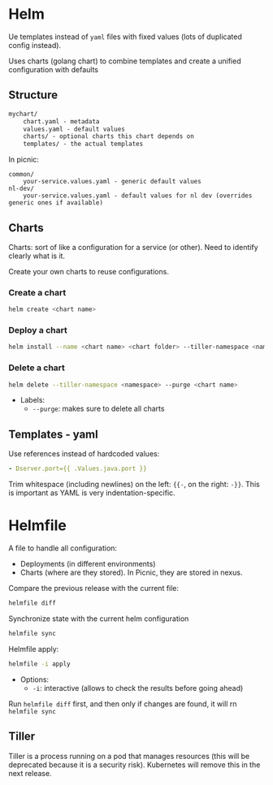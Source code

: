 # Helm

Ue templates instead of `yaml` files with fixed values (lots of duplicated config instead).

Uses charts (golang chart) to combine templates and create a unified configuration with defaults

## Structure

```txt
mychart/
    chart.yaml - metadata
    values.yaml - default values
    charts/ - optional charts this chart depends on
    templates/ - the actual templates
```

In picnic:
```
common/
    your-service.values.yaml - generic default values
nl-dev/
    your-service.values.yaml - default values for nl dev (overrides generic ones if available)
```

## Charts

Charts: sort of like a configuration for a service (or other). Need to identify clearly what is it.

Create your own charts to reuse configurations.

### Create a chart

```sh
helm create <chart name>
```


### Deploy a chart

```sh
helm install --name <chart name> <chart folder> --tiller-namespace <namespace>
```


### Delete a chart

```sh
helm delete --tiller-namespace <namespace> --purge <chart name>
```
- Labels:
  - `--purge`: makes sure to delete all charts

## Templates - yaml

Use references instead of hardcoded values:
```yml
- Dserver.port={{ .Values.java.port }}
```

Trim whitespace (including newlines) on the left: `{{-`, on the right: `-}}`. This is important as YAML is very indentation-specific.


# Helmfile

A file to handle all configuration:
- Deployments (in different environments)
- Charts (where are they stored). In Picnic, they are stored in nexus.

Compare the previous release with the current file:
```sh
helmfile diff
```

Synchronize state with the current helm configuration
```sh
helmfile sync
```

Helmfile apply:
```sh
helmfile -i apply
```
- Options:
  - `-i`: interactive (allows to check the results before going ahead)

Run `helmfile diff` first, and then only if changes are found, it will rn `helmfile sync`

## Tiller

Tiller is a process running on a pod that manages resources (this will be deprecated because it is a security risk). Kubernetes will remove this in the next release.
